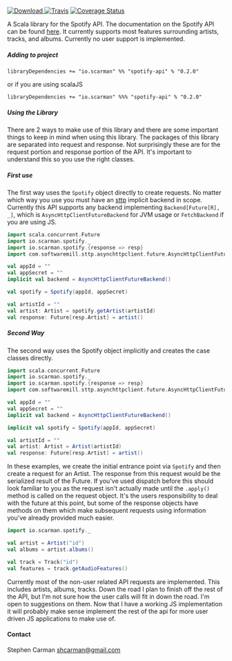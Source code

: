 [ ![Download](https://api.bintray.com/packages/hntd187/maven/spotify-api/images/download.svg) ](https://bintray.com/hntd187/maven/spotify-api/_latestVersion)[![Travis](https://travis-ci.org/hntd187/spotify.svg?branch=master)](https://travis-ci.org/hntd187/spotify) [![Coverage Status](https://coveralls.io/repos/github/hntd187/spotify/badge.svg?branch=master)](https://coveralls.io/github/hntd187/spotify?branch=master)

A Scala library for the Spotify API. The documentation on the Spotify API can be found [here](https://developer.spotify.com/web-api). It currently
supports most features surrounding artists, tracks, and albums. Currently no user support is implemented. 

##### Adding to project
`libraryDependencies += "io.scarman" %% "spotify-api" % "0.2.0"` 

or if you are using scalaJS

`libraryDependencies += "io.scarman" %%% "spotify-api" % "0.2.0"` 


##### Using the Library
There are 2 ways to make use of this library and there are some important things to keep in mind when using this library.
The packages of this library are separated into request and response. Not surprisingly these are for the request portion
and response portion of the API. It's important to understand this so you use the right classes. 

##### First use
The first way uses the `Spotify` object directly to create requests.
No matter which way you use you must have an [sttp](https://github.com/softwaremill/sttp) implicit backend in scope. Currently this API supports any
backend implementing `Backend[Future[R], _]`, which is `AsyncHttpClientFutureBackend` for JVM usage or `FetchBackend` if you are using JS.
```scala
import scala.concurrent.Future
import io.scarman.spotify._
import io.scarman.spotify.{response => resp}
import com.softwaremill.sttp.asynchttpclient.future.AsyncHttpClientFutureBackend

val appId = ""
val appSecret = ""
implicit val backend = AsyncHttpClientFutureBackend()

val spotify = Spotify(appId, appSecret)

val artistId = ""
val artist: Artist = spotify.getArtist(artistId)
val response: Future[resp.Artist] = artist()
```

##### Second Way
The second way uses the Spotify object implicitly and creates the case classes directly.

```scala
import scala.concurrent.Future
import io.scarman.spotify._
import io.scarman.spotify.{response => resp}
import com.softwaremill.sttp.asynchttpclient.future.AsyncHttpClientFutureBackend

val appId = ""
val appSecret = ""
implicit val backend = AsyncHttpClientFutureBackend()

implicit val spotify = Spotify(appId, appSecret)

val artistId = ""
val artist: Artist = Artist(artistId)
val response: Future[resp.Artist] = artist()
```

In these examples, we create the initial entrance point via `Spotify` and then create a request for an Artist. The
response from this request would be the serialized result of the Future. If you've used dispatch before this should look
familiar to you as the request isn't actually made until the `.apply()`  method is called on the request object. It's the
users responsibility to deal with the future at this point, but some of the response objects have methods on them which
make subsequent requests using information you've already provided much easier.

```scala
import io.scarman.spotify._

val artist = Artist("id")
val albums = artist.albums()

val track = Track("id")
val features = track.getAudioFeatures()
```

Currently most of the non-user related API requests are implemented. This includes artists, albums, tracks. Down the road I plan to finish off the rest of the API, but I'm not sure how the user calls will fit in down the road. I'm open to suggestions on them.
Now that I have a working JS implementation it will probably make sense implement the rest of the api for more user driven JS applications to make use of.

#### Contact
Stephen Carman <shcarman@gmail.com>
